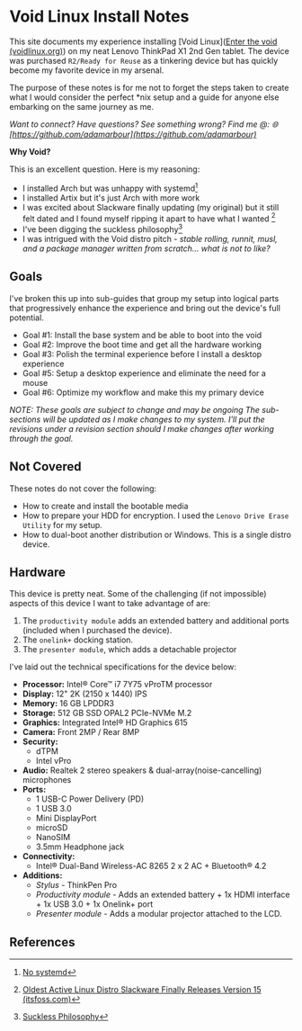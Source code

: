 # Void Linux Install Notes

This site documents my experience installing [Void Linux]([Enter the void (voidlinux.org)](https://voidlinux.org/)) on my neat Lenovo ThinkPad X1 2nd Gen tablet. The device was purchased `R2/Ready for Reuse` as a tinkering device but has quickly become my favorite device in my arsenal.

The purpose of these notes is for me not to forget the steps taken to create what I would consider the perfect *nix setup and a guide for anyone else embarking on the same journey as me.

_Want to connect? Have questions? See something wrong? Find me @: 🌐 [https://github.com/adamarbour](https://github.com/adamarbour)_

**Why Void?**

This is an excellent question. Here is my reasoning:

- I installed Arch but was unhappy with systemd[^1]
- I installed Artix but it's just Arch with more work
- I was excited about Slackware finally updating (my original) but it still felt dated and I found myself ripping it apart to have what I wanted [^2]
- I've been digging the suckless philosophy[^3]
- I was intrigued with the Void distro pitch - _stable rolling, runnit, musl, and a package manager written from scratch... what is not to like?_

## Goals

I've broken this up into sub-guides that group my setup into logical parts that progressively enhance the experience and bring out the device's full potential.

- Goal #1: Install the base system and be able to boot into the void
- Goal #2: Improve the boot time and get all the hardware working
- Goal #3: Polish the terminal experience before I install a desktop experience
- Goal #5: Setup a desktop experience and eliminate the need for a mouse
- Goal #6: Optimize my workflow and make this my primary device

_NOTE: These goals are subject to change and may be ongoing The sub-sections will be updated as I make changes to my system. I'll put the revisions under a revision section should I make changes after working through the goal._

## Not Covered

These notes do not cover the following:

* How to create and install the bootable media
* How to prepare your HDD for encryption. I used the `Lenovo Drive Erase Utility` for my setup.
* How to dual-boot another distribution or Windows. This is a single distro device.

## Hardware

This device is pretty neat.  Some of the challenging (if not impossible) aspects of this device I want to take advantage of are:

1. The `productivity module` adds an extended battery and additional ports (included when I purchased the device).
2. The `onelink+` docking station.
3. The `presenter module`, which adds a detachable projector

I've laid out the technical specifications for the device below:

* __Processor:__ Intel® Core™ i7 7Y75 vProTM processor
* __Display:__ 12" 2K (2150 x 1440) IPS
* __Memory:__ 16 GB LPDDR3
* __Storage:__ 512 GB SSD OPAL2 PCIe-NVMe M.2
* __Graphics:__ Integrated Intel® HD Graphics 615
* __Camera:__ Front 2MP / Rear 8MP
* __Security:__ 
  * dTPM
  * Intel vPro
* __Audio:__ Realtek 2 stereo speakers & dual-array(noise-cancelling) microphones
* __Ports:__
  * 1 USB-C Power Delivery (PD)
  * 1 USB 3.0
  * Mini DisplayPort
  * microSD
  * NanoSIM
  * 3.5mm Headphone jack
* __Connectivity:__
  * Intel® Dual-Band Wireless-AC 8265 2 x 2 AC + Bluetooth® 4.2
* __Additions:__
  * _Stylus_ - ThinkPen Pro
  * _Productivity module_ - Adds an extended battery + 1x HDMI interface + 1x USB 3.0 + 1x Onelink+ port 
  * _Presenter module_ - Adds a modular projector attached to the LCD.

## References

[^1]: [No systemd](https://nosystemd.org/)
[^2]: [Oldest Active Linux Distro Slackware Finally Releases Version 15 (itsfoss.com)](https://news.itsfoss.com/slackware-15-release/)
[^3]: [Suckless Philosophy](https://suckless.org/philosophy/)



